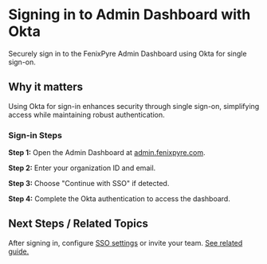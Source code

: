 # Signing in to Admin Dashboard with Okta

Securely sign in to the FenixPyre Admin Dashboard using Okta for single sign-on.


## Why it matters
Using Okta for sign-in enhances security through single sign-on, simplifying access while maintaining robust authentication.

### Sign-in Steps
**Step 1:** Open the Admin Dashboard at [admin.fenixpyre.com](https://admin.fenixpyre.com).

**Step 2:** Enter your organization ID and email.

**Step 3:** Choose "Continue with SSO" if detected.

<!-- VIDEO: ./media/03-setup-&-installation/okta-sign-in.mp4 | Alt: FenixPyre Okta sign-in demonstration | Duration: 45s -->

**Step 4:** Complete the Okta authentication to access the dashboard.

## Next Steps / Related Topics
After signing in, configure [SSO settings](../03-setup-&-installation/configure-sso.md) or invite your team. [See related guide.](../03-setup-&-installation/invite-team.md)
